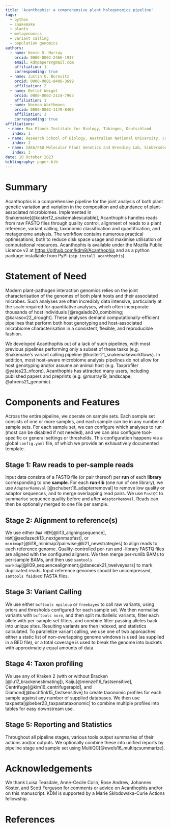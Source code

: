 ```yaml
---
title: 'Acanthophis: a comprehensive plant hologenomics pipeline'
tags:
  - python
  - snakemake 
  - plants
  - metagenomics
  - variant calling
  - population genomics
authors:
  - name: Kevin D. Murray
    orcid: 0000-0002-2466-1917
    email: kdmpapers@gmail.com
    affiliation: 1
    corresponding: true
  - name: Justin O. Borevitz
    orcid: 0000-0001-8408-3699
    affiliation: 2
  - name: Detlef Weigel
    orcid: 0000-0002-2114-7963
    affiliation: 1
  - name: Norman Warthmann
    orcid: 0000-0002-1178-8409
    affiliation: 3
    corresponding: true
affiliations:
 - name: Max Planck Institute for Biology, Tübingen, Deutschland
   index: 1
 - name: Research School of Biology, Australian National University, Canberra, Australia
   index: 2
 - name: IAEA/FAO Molecular Plant Genetics and Breeding Lab, Siebersdorf, Austria
   index: 3
date: 10 October 2023
bibliography: paper.bib
---
```


# Summary


Acanthophis is a comprehensive pipeline for the joint analysis of both plant genetic variation and variation in the composition and abundance of plant-associated microbiomes.
Implemented in Snakemake[@koster12_snakemakescalable], Acanthophis handles reads from raw FASTQ files through quality control, alignment of reads to a plant reference, variant calling, taxonomic classification and quantification, and metagenome analysis.
The workflow contains numerous practical optimisations, both to reduce disk space usage and maximise utilisation of computational resources. 
Acanthophis is available under the Mozilla Public Licence v2 at <https://github.com/kdm9/Acanthophis> and as a python package installable from PyPI (`pip install acanthophis`).

# Statement of Need

Modern plant-pathogen interaction genomics relies on the joint characterisation of the genomes of both plant hosts and their associated microbes.
Such analyses are often incredibly data intensive, particularly at the scale required for quantitative analyses, which often incorporate thousands of host individuals [@regalado20_combining; @karasov22_drought].
These analyses demand computationally-efficient pipelines that perform both host genotyping and host-associated microbiome characterisation in a consistent, flexible, and reproducible fashion.

We developed Acanthophis out of a lack of such pipelines, with most previous pipelines performing only a subset of these tasks (e.g. Snakemake's variant calling pipeline @koster21_snakemakeworkflows). In addition, most host-aware microbiome analysis pipelines do not allow for host genotyping and/or assume an animal host (e.g. Taxprofiler @yates23_nfcore). Acanthophis has attracted many users, including published papers and preprints (e.g. @murray19_landscape; @ahrens21_genomic).

# Components and Features

Across the entire pipeline, we operate on sample sets. Each sample set consists of one or more samples, and each sample can be in any number of sample sets. For each sample set, we can configure which analyses to run (most can be disabled if not needed), and we can also configure tool-specific or general settings or thresholds. This configuration happens via a global `config.yaml` file, of which we provide an exhaustively documented template.

## Stage 1: Raw reads to per-sample reads

Input data consists of a FASTQ file (or pair thereof) per **run** of each **library** corresponding to one **sample**. For each **run-lib** (one run of one library), we use `AdapterRemoval` [@schubert16_adapterremoval] to remove low quality or adaptor sequences, and to merge overlapping read pairs. We use `FastQC` to summarise sequence quality before and after `AdaptorRemoval`. Reads can then be optionally merged to one file per sample.

## Stage 2: Alignment to reference(s)

We use either `BWA MEM`[@li13_aligningsequence], `NGM`[@sedlazeck13_nextgenmapfast], or `minimap2`[@li18_minimap2pairwise;@li21_newstrategies] to align reads to each reference genome. Quality-controlled per-run and -library FASTQ files are aligned with the configured aligners. We then merge per-runlib BAMs to per-sample BAMs, and then use `samtools markdup`[@li09_sequencealignment;@danecek21_twelveyears] to mark duplicated reads. Input reference genomes should be uncompressed, `samtools faidx`ed FASTA files. 

## Stage 3: Variant Calling

We use either `bcftools mpileup` or `freebayes` to call raw variants, using priors and thresholds configured for each sample set. We then normalise variants with `bcftools norm`, and then split multiallelic variants, filter each allele with per-sample set filters, and combine filter-passing alleles back into unique sites. Resulting variants are then indexed, and statistics calculated. To parallelize variant calling, we use one of two approaches: either a static list of non-overlapping genome windows is used (as supplied in a BED file), or a total coverage is used to break the genome into buckets with approximately equal amounts of data.

## Stage 4: Taxon profiling
We use any of Kraken 2 (with or without Bracken [@lu17_brackenestimating]), Kaiju[@menzel16_fastsensitive], Centrifuge[@kim16_centrifugerapid], and Diamond[@buchfink15_fastsensitive] to create taxonomic profiles for each sample against any number of supplied databases. We then use taxpasta[@beber23_taxpastataxonomic] to combine multiple profiles into tables for easy downstream use.

## Stage 5: Reporting and Statistics

Throughout all pipeline stages, various tools output summaries of their actions and/or outputs. We optionally combine these into unified reports by pipeline stage and sample set using MultiQC[@ewels16_multiqcsummarize].

# Acknowledgements

We thank Luisa Teasdale, Anne-Cecile Colin, Rose Andrew, Johannes Köster, and Scott Ferguson for comments or advice on Acanthophis and/or on this manuscript. KDM is supported by a Marie Skłodowska-Curie Actions fellowship.

# References
